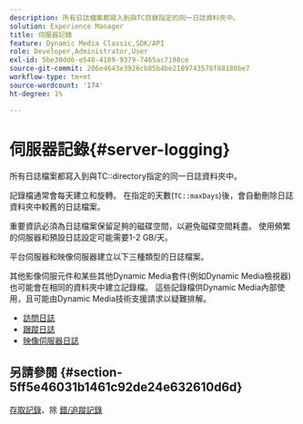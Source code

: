```yaml
---
description: 所有日誌檔案都寫入到與TC目錄指定的同一日誌資料夾中。
solution: Experience Manager
title: 伺服器記錄
feature: Dynamic Media Classic,SDK/API
role: Developer,Administrator,User
exl-id: 5be30dd6-e540-4189-9379-7465ac7198ce
source-git-commit: 206e4643e3926cb85b4be2189743578f88180be7
workflow-type: tm+mt
source-wordcount: '174'
ht-degree: 1%

---
```


# 伺服器記錄{#server-logging}

所有日誌檔案都寫入到與TC::directory指定的同一日誌資料夾中。

記錄檔通常會每天建立和旋轉。 在指定的天數(`TC::maxDays`)後，會自動刪除日誌資料夾中較舊的日誌檔案。

重要資訊必須為日誌檔案保留足夠的磁碟空間，以避免磁碟空間耗盡。 使用頻繁的伺服器和預設日誌設定可能需要1-2 GB/天。

平台伺服器和映像伺服器建立以下三種類型的日誌檔案。

其他影像伺服元件和某些其他Dynamic Media套件(例如Dynamic Media檢視器)也可能會在相同的資料夾中建立記錄檔。 這些記錄檔供Dynamic Media內部使用，且可能由Dynamic Media技術支援請求以疑難排解。

* [訪問日誌](c-access-log.md)
* [跟蹤日誌](c-trace-log.md)
* [映像伺服器日誌](c-image-server-log.md)

## 另請參閱 {#section-5ff5e46031b1461c92de24e632610d6d}

[存取記錄](../../../../is-api/image-serving-api-ref/c-configuration-and-administration/c-server-settings/r-access-logging.md#reference-5d175921c12a48a6be7f722517615d0f)、除 [錯/追蹤記錄](../../../../is-api/image-serving-api-ref/c-configuration-and-administration/c-server-settings/r-debug-trace-logging.md#reference-4b372f81001849f5b495457da7af8e82)
